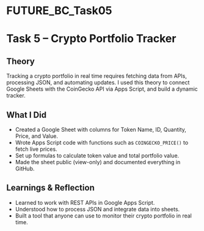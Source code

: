 # FUTURE_BC_Task05
# Task 5 – Crypto Portfolio Tracker

## Theory  
Tracking a crypto portfolio in real time requires fetching data from APIs, processing JSON, and automating updates. I used this theory to connect Google Sheets with the CoinGecko API via Apps Script, and build a dynamic tracker.

## What I Did  
- Created a Google Sheet with columns for Token Name, ID, Quantity, Price, and Value.  
- Wrote Apps Script code with functions such as `COINGECKO_PRICE()` to fetch live prices.  
- Set up formulas to calculate token value and total portfolio value.  
- Made the sheet public (view-only) and documented everything in GitHub.

## Learnings & Reflection  
- Learned to work with REST APIs in Google Apps Script.  
- Understood how to process JSON and integrate data into sheets.  
- Built a tool that anyone can use to monitor their crypto portfolio in real time.
